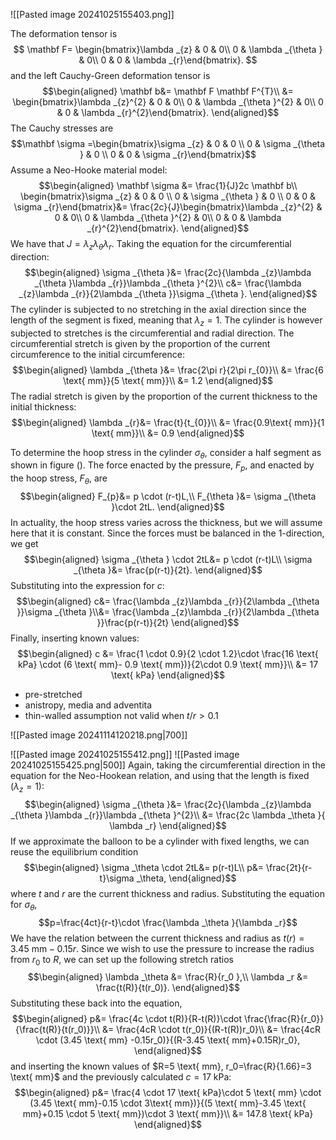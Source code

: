 ![[Pasted image 20241025155403.png]]

The deformation tensor is 
$$
\mathbf F= \begin{bmatrix}\lambda _{z} & 0 & 0\\
0 & \lambda _{\theta } & 0\\
0 & 0 & \lambda _{r}\end{bmatrix}.
$$
and the left Cauchy-Green deformation tensor is
$$\begin{aligned}
\mathbf b&= \mathbf F \mathbf F^{T}\\
&= \begin{bmatrix}\lambda _{z}^{2} & 0 & 0\\
0 & \lambda _{\theta }^{2} & 0\\
0 & 0 & \lambda _{r}^{2}\end{bmatrix}.
\end{aligned}$$
The Cauchy stresses are 
$$\mathbf \sigma =\begin{bmatrix}\sigma _{z} & 0 & 0 \\ 0 & \sigma _{\theta } & 0 \\ 0 & 0 & \sigma _{r}\end{bmatrix}$$
Assume a Neo-Hooke material model:
$$\begin{aligned}
\mathbf \sigma &= \frac{1}{J}2c \mathbf b\\
\begin{bmatrix}\sigma _{z} & 0 & 0 \\ 0 & \sigma _{\theta } & 0 \\ 0 & 0 & \sigma _{r}\end{bmatrix}&= \frac{2c}{J}\begin{bmatrix}\lambda _{z}^{2} & 0 & 0\\
0 & \lambda _{\theta }^{2} & 0\\
0 & 0 & \lambda _{r}^{2}\end{bmatrix}.
\end{aligned}$$
We have that $J=\lambda _{z}\lambda _{\theta }\lambda _{r}$. Taking the equation for the circumferential direction:
$$\begin{aligned}
\sigma _{\theta }&=  \frac{2c}{\lambda _{z}\lambda _{\theta }\lambda _{r}}\lambda _{\theta }^{2}\\
c&= \frac{\lambda _{z}\lambda _{r}}{2\lambda _{\theta }}\sigma _{\theta }.
\end{aligned}$$
The cylinder is subjected to no stretching in the axial direction since the length of the segment is fixed, meaning that $\lambda _{z}=1$. The cylinder is however subjected to stretches is the circumferential and radial direction. The circumferential stretch is given by the proportion of the current circumference to the initial circumference:
$$\begin{aligned}
\lambda _{\theta }&= \frac{2\pi r}{2\pi r_{0}}\\
&= \frac{6 \text{ mm}}{5 \text{ mm}}\\
&= 1.2
\end{aligned}$$
The radial stretch is given by the proportion of the current thickness to the initial thickness:
$$\begin{aligned}
\lambda _{r}&= \frac{t}{t_{0}}\\
&= \frac{0.9\text{ mm}}{1 \text{ mm}}\\
&= 0.9
\end{aligned}$$

To determine the hoop stress in the cylinder $\sigma _{\theta }$, consider a half segment as shown in figure (). The force enacted by the pressure, $F_{p}$, and enacted by the hoop stress, $F_{\theta }$, are 
$$\begin{aligned}
F_{p}&= p \cdot (r-t)L,\\
F_{\theta }&= \sigma _{\theta }\cdot 2tL.
\end{aligned}$$
In actuality, the hoop stress varies across the thickness, but we will assume here that it is constant. Since the forces must be balanced in the 1-direction, we get
$$\begin{aligned}
\sigma _{\theta } \cdot 2tL&= p \cdot (r-t)L\\
\sigma _{\theta }&= \frac{p(r-t)}{2t}.
\end{aligned}$$
Substituting into the expression for $c$:
$$\begin{aligned}
c&= \frac{\lambda _{z}\lambda _{r}}{2\lambda _{\theta }}\sigma _{\theta }\\&= \frac{\lambda _{z}\lambda _{r}}{2\lambda _{\theta }}\frac{p(r-t)}{2t}
\end{aligned}$$
Finally, inserting known values:
$$\begin{aligned}
c &= \frac{1 \cdot 0.9}{2 \cdot 1.2}\cdot \frac{16 \text{ kPa} \cdot (6 \text{ mm}- 0.9 \text{ mm})}{2\cdot 0.9 \text{ mm}}\\
&= 17 \text{ kPa}
\end{aligned}$$



* pre-stretched
* anistropy, media and adventita
* thin-walled assumption not valid when $t/r>0.1$


![[Pasted image 20241114120218.png|700]]

![[Pasted image 20241025155412.png]]
![[Pasted image 20241025155425.png|500]]
Again, taking the circumferential direction in the equation for the Neo-Hookean relation, and using that the length is fixed ($\lambda _z=1$):
$$\begin{aligned}
\sigma _{\theta }&=  \frac{2c}{\lambda _{z}\lambda _{\theta }\lambda _{r}}\lambda _{\theta }^{2}\\
&= \frac{2c \lambda _\theta }{ \lambda _r}
\end{aligned}$$
If we approximate the balloon to be a cylinder with fixed lengths, we can reuse the equilibrium condition 
$$\begin{aligned}
\sigma _\theta \cdot 2tL&= p(r-t)L\\
p&= \frac{2t}{r-t}\sigma _\theta,
\end{aligned}$$
where $t$ and $r$ are the current thickness and radius. Substituting the equation for $\sigma _\theta$,
$$p=\frac{4ct}{r-t}\cdot \frac{\lambda _\theta }{\lambda _r}$$
We have the relation between the current thickness and radius as $t(r)=3.45\text{ mm}-0.15r$. Since we wish to use the pressure to increase the radius from $r_0$ to $R$, we can set up the following stretch ratios
$$\begin{aligned}
\lambda _\theta &= \frac{R}{r_0 },\\
\lambda _r &= \frac{t(R)}{t(r_0)}.
\end{aligned}$$
Substituting these back into the equation, 
$$\begin{aligned}
p&= \frac{4c \cdot t(R)}{R-t(R)}\cdot \frac{\frac{R}{r_0}}{\frac{t(R)}{t(r_0)}}\\
&= \frac{4cR \cdot  t(r_0)}{(R-t(R))r_0}\\
&= \frac{4cR \cdot (3.45 \text{ mm} -0.15r_0)}{(R-3.45 \text{ mm}+0.15R)r_0},
\end{aligned}$$
and inserting the known values of $R=5 \text{ mm}, r_0=\frac{R}{1.66}=3 \text{ mm}$ and the previously calculated $c=17 \text{ kPa}$:
$$\begin{aligned}
p&= \frac{4 \cdot 17 \text{ kPa}\cdot 5 \text{ mm} \cdot (3.45 \text{ mm}-0.15 \cdot 3\text{ mm})}{(5 \text{ mm}-3.45 \text{ mm}+0.15 \cdot 5 \text{ mm})\cdot 3 \text{ mm}}\\
&= 147.8 \text{ kPa}
\end{aligned}$$
